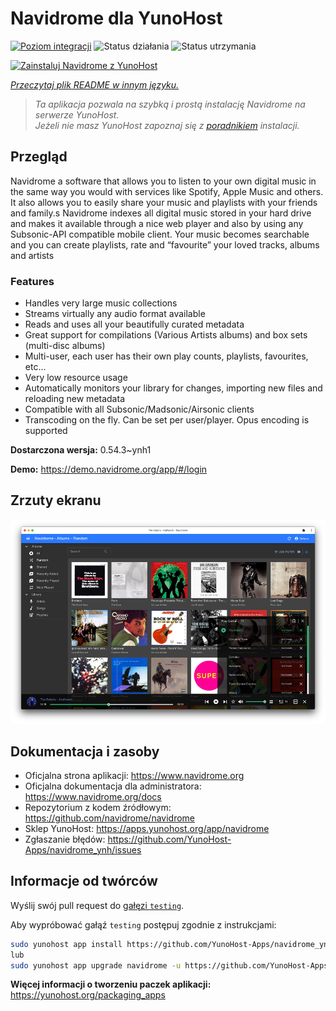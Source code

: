 <!--
To README zostało automatycznie wygenerowane przez <https://github.com/YunoHost/apps/tree/master/tools/readme_generator>
Nie powinno być ono edytowane ręcznie.
-->

# Navidrome dla YunoHost

[![Poziom integracji](https://apps.yunohost.org/badge/integration/navidrome)](https://ci-apps.yunohost.org/ci/apps/navidrome/)
![Status działania](https://apps.yunohost.org/badge/state/navidrome)
![Status utrzymania](https://apps.yunohost.org/badge/maintained/navidrome)

[![Zainstaluj Navidrome z YunoHost](https://install-app.yunohost.org/install-with-yunohost.svg)](https://install-app.yunohost.org/?app=navidrome)

*[Przeczytaj plik README w innym języku.](./ALL_README.md)*

> *Ta aplikacja pozwala na szybką i prostą instalację Navidrome na serwerze YunoHost.*  
> *Jeżeli nie masz YunoHost zapoznaj się z [poradnikiem](https://yunohost.org/install) instalacji.*

## Przegląd

Navidrome a software that allows you to listen to your own digital music in the same way you would with services like Spotify, Apple Music and others. It also allows you to easily share your music and playlists with your friends and family.s
Navidrome indexes all digital music stored in your hard drive and makes it available through a nice web player and also by using any Subsonic-API compatible mobile client. Your music becomes searchable and you can create playlists, rate and “favourite” your loved tracks, albums and artists

### Features

- Handles very large music collections
- Streams virtually any audio format available
- Reads and uses all your beautifully curated metadata
- Great support for compilations (Various Artists albums) and box sets (multi-disc albums)
- Multi-user, each user has their own play counts, playlists, favourites, etc...
- Very low resource usage
- Automatically monitors your library for changes, importing new files and reloading new metadata
- Compatible with all Subsonic/Madsonic/Airsonic clients
- Transcoding on the fly. Can be set per user/player. Opus encoding is supported


**Dostarczona wersja:** 0.54.3~ynh1

**Demo:** <https://demo.navidrome.org/app/#/login>

## Zrzuty ekranu

![Zrzut ekranu z Navidrome](./doc/screenshots/ss-desktop-player.png)

## Dokumentacja i zasoby

- Oficjalna strona aplikacji: <https://www.navidrome.org>
- Oficjalna dokumentacja dla administratora: <https://www.navidrome.org/docs>
- Repozytorium z kodem źródłowym: <https://github.com/navidrome/navidrome>
- Sklep YunoHost: <https://apps.yunohost.org/app/navidrome>
- Zgłaszanie błędów: <https://github.com/YunoHost-Apps/navidrome_ynh/issues>

## Informacje od twórców

Wyślij swój pull request do [gałęzi `testing`](https://github.com/YunoHost-Apps/navidrome_ynh/tree/testing).

Aby wypróbować gałąź `testing` postępuj zgodnie z instrukcjami:

```bash
sudo yunohost app install https://github.com/YunoHost-Apps/navidrome_ynh/tree/testing --debug
lub
sudo yunohost app upgrade navidrome -u https://github.com/YunoHost-Apps/navidrome_ynh/tree/testing --debug
```

**Więcej informacji o tworzeniu paczek aplikacji:** <https://yunohost.org/packaging_apps>
